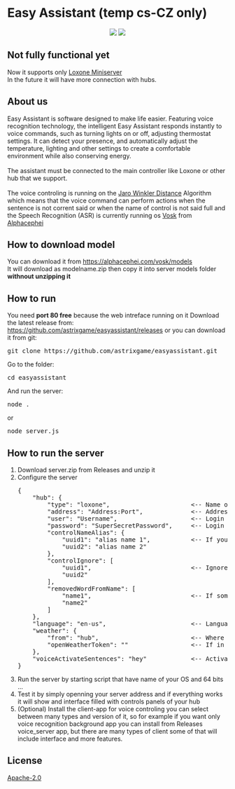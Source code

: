 # Easy Assistant (temp cs-CZ only)
<center>
  <a href=""><img src="https://img.shields.io/badge/License-Apache-blue.svg"></a>
  <a href=""><img src="https://img.shields.io/badge/Voice-Ready-lime.svg"></a>
</center>
<h2>Not fully functional yet</h2>Now it supports only <a href="https://www.loxone.com/">Loxone Miniserver</a><br>
In the future it will have more connection with hubs.<br>
<h2>About us</h2>
Easy Assistant is software designed to make life easier. Featuring voice recognition technology, the intelligent Easy Assistant responds instantly to voice commands, such as turning lights on or off, adjusting thermostat settings. It can detect your presence, and automatically adjust the temperature, lighting and other settings to create a comfortable environment while also conserving energy.<br><br>The assistant must be connected to the main controller like Loxone or other hub that we support.<br><br>The voice controling is running on the <a href="https://en.wikipedia.org/wiki/Jaro%E2%80%93Winkler_distance">Jaro Winkler Distance</a> Algorithm which means that the voice command can perform actions when the sentence is not corrent said or when the name of control is not said full and the Speech Recognition (ASR) is currently running os <a href="https://github.com/alphacep/vosk-api">Vosk</a> from <a href="https://alphacephei.com/vosk/">Alphacephei</a>

<h2>How to download model</h2>
You can download it from <a href="https://alphacephei.com/vosk/models">https://alphacephei.com/vosk/models</a>
<br>
It will download as modelname.zip then copy it into server models folder <strong>withnout unzipping it</strong><br>

<h2>How to run</h2>
You need <strong>port 80 free</strong> because the web intreface running on it
Download the latest release from: <a href="https://github.com/astrixgame/easy-assistant/releases">https://github.com/astrixgame/easyassistant/releases</a> or you can download it from git:<pre>git clone https://github.com/astrixgame/easyassistant.git</pre>
Go to the folder:<pre>cd easyassistant</pre>
And run the server:<pre>node .</pre>or<pre>node server.js</pre>
<h2>How to run the server</h2>
<ol>
  <li>Download server.zip from Releases and unzip it</li>
  <li>Configure the server
  <pre>{                                              
    "hub": {                                   
        "type": "loxone",                      <-- Name of hub like loxone or other supported hubs
        "address": "Address:Port",             <-- Address and port of your hub
        "user": "Username",                    <-- Login Username of your hub
        "password": "SuperSecretPassword",     <-- Login Password of your hub
        "controlNameAlias": {                  
            "uuid1": "alias name 1",           <-- If your control named like bulb and you want to tell light bulb you can change this
            "uuid2": "alias name 2"            
        },
        "controlIgnore": [
            "uuid1",                           <-- Ignored controls that will not show up in the interface and cannot be controlled by voice
            "uuid2"
        ],
        "removedWordFromName": [
            "name1",                           <-- If some control named like heat thermostat you can remove the word heat from name by adding it there but it will be removed from all controls of your hub
            "name2"
        ]
    },                                         
    "language": "en-us",                       <-- Language of the interface and the voice
    "weather": {                               
        "from": "hub",                         <-- Where the weather be taken from hub for hub or openweather
        "openWeatherToken": ""                 <-- If in the row up below filled up with openweather fill this with openweather token
    },                                         
    "voiceActivateSentences": "hey"            <-- Activation sentence can be everything and you can add more than one separated by comma for example it will be there hey ... or only hey
}</pre></li>
  <li>Run the server by starting script that have name of your OS and 64 bits ...</li>
  <li>Test it by simply openning your server address and if everything works it will show and interface filled with controls panels of your hub</li>
  <li>(Optional) Install the client-app for voice controling you can select between many types and version of it, so for example if you want only voice recognition background app you can install from Releases voice_server app, but there are many types of client some of that will include interface and more features.</li>
</ol>
<h2>License</h2>
<a href="">Apache-2.0</a>